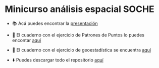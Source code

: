 # Minicurso análisis espacial SOCHE

- :books: Acá puedes encontrar la [presentación](https://sporella.github.io/analisis_espacial_soche/#/title-slide)

- :pencil: El cuaderno con el ejercicio de Patrones de Puntos lo puedes encontar [aquí](https://github.com/sporella/analisis_espacial_soche/blob/master/analisis_patron_puntos.qmd)

- :pencil: El cuaderno con el ejercicio de geoestadística se encuentra [aquí](https://htmlpreview.github.io/?https://github.com/sporella/analisis_espacial_soche/blob/master/geoestadistica.html)

- :arrow_down: Puedes descargar todo el repositorio [aquí](https://github.com/sporella/analisis_espacial_soche/archive/refs/heads/master.zip)
